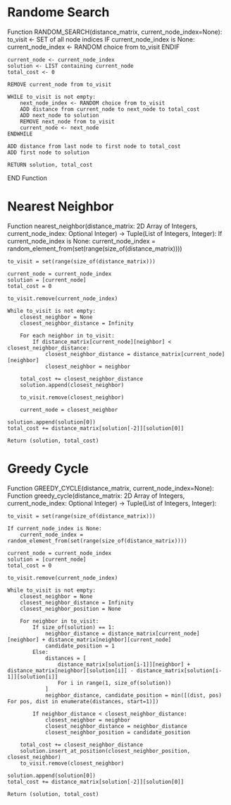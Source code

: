 # Randome Search

Function RANDOM_SEARCH(distance_matrix, current_node_index=None):
    to_visit <- SET of all node indices
    IF current_node_index is None:
        current_node_index <- RANDOM choice from to_visit
    ENDIF
    
    current_node <- current_node_index
    solution <- LIST containing current_node
    total_cost <- 0
    
    REMOVE current_node from to_visit
    
    WHILE to_visit is not empty:
        next_node_index <- RANDOM choice from to_visit
        ADD distance from current_node to next_node to total_cost
        ADD next_node to solution
        REMOVE next_node from to_visit
        current_node <- next_node
    ENDWHILE
    
    ADD distance from last node to first node to total_cost
    ADD first node to solution
    
    RETURN solution, total_cost
END Function



# Nearest Neighbor

Function nearest_neighbor(distance_matrix: 2D Array of Integers, current_node_index: Optional Integer) -> Tuple(List of Integers, Integer):
    If current_node_index is None:
        current_node_index = random_element_from(set(range(size_of(distance_matrix))))

    to_visit = set(range(size_of(distance_matrix)))

    current_node = current_node_index
    solution = [current_node]
    total_cost = 0

    to_visit.remove(current_node_index)

    While to_visit is not empty:
        closest_neighbor = None
        closest_neighbor_distance = Infinity

        For each neighbor in to_visit:
            If distance_matrix[current_node][neighbor] < closest_neighbor_distance:
                closest_neighbor_distance = distance_matrix[current_node][neighbor]
                closest_neighbor = neighbor

        total_cost += closest_neighbor_distance
        solution.append(closest_neighbor)

        to_visit.remove(closest_neighbor)

        current_node = closest_neighbor

    solution.append(solution[0])
    total_cost += distance_matrix[solution[-2]][solution[0]]

    Return (solution, total_cost)




# Greedy Cycle

Function GREEDY_CYCLE(distance_matrix, current_node_index=None):
Function greedy_cycle(distance_matrix: 2D Array of Integers, current_node_index: Optional Integer) -> Tuple(List of Integers, Integer):

    to_visit = set(range(size_of(distance_matrix)))

    If current_node_index is None:
        current_node_index = random_element_from(set(range(size_of(distance_matrix))))

    current_node = current_node_index
    solution = [current_node]
    total_cost = 0
    
    to_visit.remove(current_node_index)
    
    While to_visit is not empty:
        closest_neighbor = None
        closest_neighbor_distance = Infinity
        closest_neighbor_position = None
        
        For neighbor in to_visit:
            If size_of(solution) == 1:
                neighbor_distance = distance_matrix[current_node][neighbor] + distance_matrix[neighbor][current_node]
                candidate_position = 1
            Else:
                distances = [
                    distance_matrix[solution[i-1]][neighbor] + distance_matrix[neighbor][solution[i]] - distance_matrix[solution[i-1]][solution[i]] 
                    For i in range(1, size_of(solution))
                ]
                neighbor_distance, candidate_position = min([(dist, pos) For pos, dist in enumerate(distances, start=1)])
            
            If neighbor_distance < closest_neighbor_distance:
                closest_neighbor = neighbor
                closest_neighbor_distance = neighbor_distance
                closest_neighbor_position = candidate_position
        
        total_cost += closest_neighbor_distance
        solution.insert_at_position(closest_neighbor_position, closest_neighbor)
        to_visit.remove(closest_neighbor)
    
    solution.append(solution[0])
    total_cost += distance_matrix[solution[-2]][solution[0]]
    
    Return (solution, total_cost)

